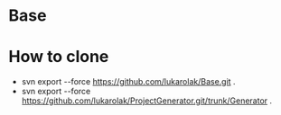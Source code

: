 # Base

# How to clone

- svn export --force https://github.com/lukarolak/Base.git .
- svn export --force https://github.com/lukarolak/ProjectGenerator.git/trunk/Generator . 
